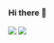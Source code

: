 ### Hi there 👋

<img align="center" src="https://github-readme-stats.vercel.app/api/top-langs/?username=iraqwarvet31&theme=dracula" />
<img align="center" src="https://github-readme-stats.vercel.app/api?username=iraqwarvet31&show_icons=true&theme=synthwave" />

<!--
**iraqwarvet31/iraqwarvet31** is a ✨ _special_ ✨ repository because its `README.md` (this file) appears on your GitHub profile.

Here are some ideas to get you started:

- 🔭 I’m currently working on ...
- 🌱 I’m currently learning ...
- 👯 I’m looking to collaborate on ...
- 🤔 I’m looking for help with ...
- 💬 Ask me about ...
- 📫 How to reach me: ...
- 😄 Pronouns: ...
- ⚡ Fun fact: ...
-->

